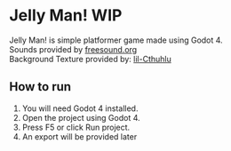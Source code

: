 # Jelly Man! WIP
Jelly Man! is simple platformer game made using Godot 4.\
Sounds provided by [freesound.org](freesound.org)\
Background Texture provided by: [lil-Cthuhlu](https://lil-cthulhu.itch.io/pixel-art-cave-background)

## How to run
1. You will need Godot 4 installed.
2. Open the project using Godot 4.
3. Press F5 or click Run project.
4. An export will be provided later
